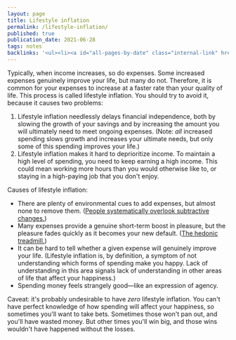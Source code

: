 ```yaml
---
layout: page
title: Lifestyle inflation
permalink: /lifestyle-inflation/
published: true
publication_date: 2021-06-28
tags: notes
backlinks: '<ul><li><a id="all-pages-by-date" class="internal-link" href="/all-pages-by-date/">All pages by date</a></li><li><a id="notes" class="internal-link" href="/notes/">Notes</a></li></ul>'
---
```


Typically, when income increases, so do expenses. Some increased expenses genuinely improve your life, but many do not. Therefore, it is common for your expenses to increase at a faster rate than your quality of life. This process is called lifestyle inflation. You should try to avoid it, because it causes two problems:

1. Lifestyle inflation needlessly delays financial independence, both by slowing the growth of your savings and by increasing the amount you will ultimately need to meet ongoing expenses. (Note: *all* increased spending slows growth and increases your ultimate needs, but only some of this spending improves your life.)
2. Lifestyle inflation makes it hard to deprioritize income. To maintain a high level of spending, you need to keep earning a high income. This could mean working more hours than you would otherwise like to, or staying in a high-paying job that you don't enjoy.

Causes of lifestyle inflation:

- There are plenty of environmental cues to add expenses, but almost none to remove them. ([People systematically overlook subtractive changes.](https://www.nature.com/articles/s41586-021-03380-y.epdf))
- Many expenses provide a genuine short-term boost in pleasure, but the pleasure fades quickly as it becomes your new default. ([The hedonic treadmill.](https://en.wikipedia.org/wiki/Hedonic_treadmill)) 
- It can be hard to tell whether a given expense will genuinely improve your life. (Lifestyle inflation is, by definition, a symptom of not understanding which forms of spending make you happy. Lack of understanding in this area signals lack of understanding in other areas of life that affect your happiness.)
- Spending money feels strangely good—like an expression of agency.

Caveat: it's probably undesirable to have *zero* lifestyle inflation. You can't have perfect knowledge of how spending will affect your happiness, so sometimes you'll want to take bets. Sometimes those won't pan out, and you'll have wasted money. But other times you'll win big, and those wins wouldn't have happened without the losses.
